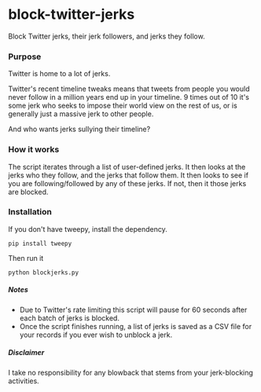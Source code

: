 block-twitter-jerks
===================

Block Twitter jerks, their jerk followers, and jerks they follow. 

### Purpose
Twitter is home to a lot of jerks. 

Twitter's recent timeline tweaks means that tweets from people you would never follow in a million years end up in your timeline. 9 times out of 10 it's some jerk who seeks to impose their world view on the rest of us, or is generally just a massive jerk to other people. 

And who wants jerks sullying their timeline?

### How it works
The script iterates through a list of user-defined jerks. It then looks at the jerks who they follow, and the jerks that follow them. It then looks to see if you are following/followed by any of these jerks. If not, then it those jerks are blocked.

### Installation

If you don't have tweepy, install the dependency.

`pip install tweepy`

Then run it

`python blockjerks.py`

##### Notes
* Due to Twitter's rate limiting this script will pause for 60 seconds after each batch of jerks is blocked.
* Once the script finishes running, a list of jerks is saved as a CSV file for your records if you ever wish to unblock a jerk.

##### Disclaimer

I take no responsibility for any blowback that stems from your jerk-blocking activities.
